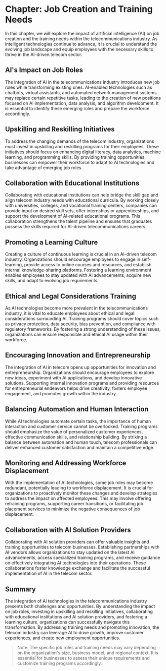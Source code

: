 Chapter: Job Creation and Training Needs
========================================

In this chapter, we will explore the impact of artificial intelligence (AI) on job creation and the training needs within the telecommunications industry. As intelligent technologies continue to advance, it is crucial to understand the evolving job landscape and equip employees with the necessary skills to thrive in the AI-driven telecom sector.

AI's Impact on Job Roles
------------------------

The integration of AI in the telecommunications industry introduces new job roles while transforming existing ones. AI-enabled technologies such as chatbots, virtual assistants, and automated network management systems may replace certain repetitive tasks, leading to the creation of new positions focused on AI implementation, data analysis, and algorithm development. It is essential to identify these emerging roles and prepare the workforce accordingly.

Upskilling and Reskilling Initiatives
-------------------------------------

To address the changing demands of the telecom industry, organizations must invest in upskilling and reskilling programs for their employees. These initiatives should focus on enhancing digital literacy, data analytics, machine learning, and programming skills. By providing training opportunities, businesses can empower their workforce to adapt to AI technologies and take advantage of emerging job roles.

Collaboration with Educational Institutions
-------------------------------------------

Collaborating with educational institutions can help bridge the skill gap and align telecom industry needs with educational curricula. By working closely with universities, colleges, and vocational training centers, companies can provide input on desired skill sets, offer internships or apprenticeships, and support the development of AI-related educational programs. This collaboration strengthens the talent pipeline and ensures that graduates possess the skills required for AI-driven telecommunications careers.

Promoting a Learning Culture
----------------------------

Creating a culture of continuous learning is crucial in an AI-driven telecom industry. Organizations should encourage employees to engage in self-learning, provide access to online courses and resources, and establish internal knowledge-sharing platforms. Fostering a learning environment enables employees to stay updated with AI advancements, acquire new skills, and adapt to evolving job requirements.

Ethical and Legal Considerations Training
-----------------------------------------

As AI technologies become more prevalent in the telecommunications industry, it is vital to educate employees about ethical and legal considerations surrounding AI. Training programs should cover topics such as privacy protection, data security, bias prevention, and compliance with regulatory frameworks. By fostering a strong understanding of these issues, organizations can ensure responsible and ethical AI usage within their workforce.

Encouraging Innovation and Entrepreneurship
-------------------------------------------

The integration of AI in telecom opens up opportunities for innovation and entrepreneurship. Organizations should encourage employees to explore new ideas, experiment with AI applications, and develop innovative solutions. Supporting internal innovation programs and providing resources for entrepreneurial endeavors helps drive creativity, fosters employee engagement, and promotes growth within the industry.

Balancing Automation and Human Interaction
------------------------------------------

While AI technologies automate certain tasks, the importance of human interaction and customer service cannot be overlooked. Training programs should emphasize the value of personalized customer experiences, effective communication skills, and relationship building. By striking a balance between automation and human touch, telecom professionals can deliver enhanced customer satisfaction and maintain a competitive edge.

Monitoring and Addressing Workforce Displacement
------------------------------------------------

With the implementation of AI technologies, some job roles may become redundant, potentially leading to workforce displacement. It is crucial for organizations to proactively monitor these changes and develop strategies to address the impact on affected employees. This may involve offering retraining programs, supporting career transitions, or facilitating job placement services to minimize the negative consequences of job displacement.

Collaboration with AI Solution Providers
----------------------------------------

Collaborating with AI solution providers can offer valuable insights and training opportunities to telecom businesses. Establishing partnerships with AI vendors allows organizations to stay updated on the latest AI advancements, access specialized training programs, and receive guidance on effectively integrating AI technologies into their operations. These collaborations foster knowledge exchange and facilitate the successful implementation of AI in the telecom sector.

Summary
-------

The integration of AI technologies in the telecommunications industry presents both challenges and opportunities. By understanding the impact on job roles, investing in upskilling and reskilling initiatives, collaborating with educational institutions and AI solution providers, and fostering a learning culture, organizations can successfully navigate this transformation. By addressing training needs and promoting innovation, the telecom industry can leverage AI to drive growth, improve customer experiences, and create new employment opportunities.
> Note: The specific job roles and training needs may vary depending on the organization's size, business model, and regional context. It is essential for businesses to assess their unique requirements and customize training programs accordingly.
